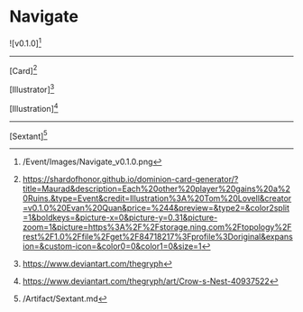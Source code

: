 # Navigate

![v0.1.0][^v0.1.0]

---

[Card][^Card]

[Illustrator][^Illustrator]

[Illustration][^Illustration]

---

[Sextant][^Sextant]

[^v0.1.0]: /Event/Images/Navigate_v0.1.0.png
[^Sextant]: /Artifact/Sextant.md
[^Card]: https://shardofhonor.github.io/dominion-card-generator/?title=Maurad&description=Each%20other%20player%20gains%20a%20Ruins.&type=Event&credit=Illustration%3A%20Tom%20Lovell&creator=v0.1.0%20Evan%20Quan&price=%244&preview=&type2=&color2split=1&boldkeys=&picture-x=0&picture-y=0.31&picture-zoom=1&picture=https%3A%2F%2Fstorage.ning.com%2Ftopology%2Frest%2F1.0%2Ffile%2Fget%2F84718217%3Fprofile%3Doriginal&expansion=&custom-icon=&color0=0&color1=0&size=1
[^Illustrator]: https://www.deviantart.com/thegryph
[^Illustration]: https://www.deviantart.com/thegryph/art/Crow-s-Nest-40937522
